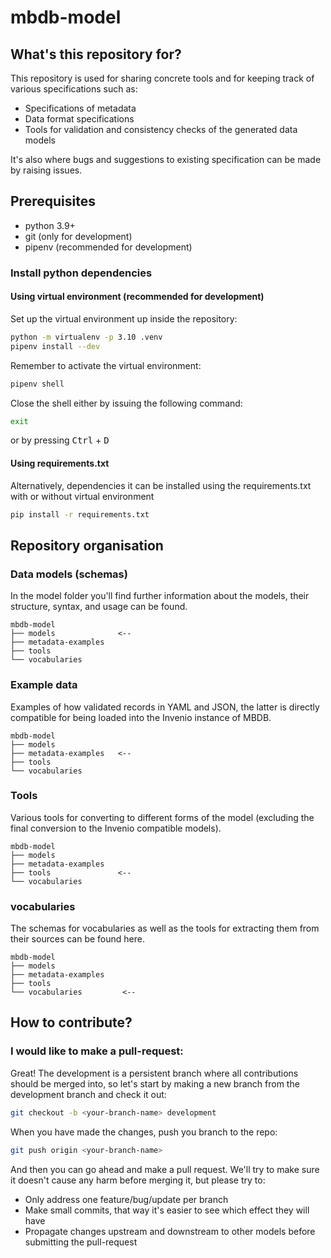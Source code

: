 # mbdb-model

## What's this repository for?

This repository is used for sharing concrete tools and for keeping
track of various specifications such as:

- Specifications of metadata
- Data format specifications
- Tools for validation and consistency checks of the generated data models

It's also where bugs and suggestions to existing specification can be made by
raising issues.

## Prerequisites

* python 3.9+
* git (only for development)
* pipenv (recommended for development)

### Install python dependencies

#### Using virtual environment (recommended for development)

Set up the virtual environment up inside the repository:

```bash
python -m virtualenv -p 3.10 .venv
pipenv install --dev
```
Remember to activate the virtual environment:

```bash
pipenv shell 
```

Close the shell either by issuing the following command: 

```bash
exit 
```
or by pressing <kbd>Ctrl</kbd> + <kbd>D</kbd> 

#### Using requirements.txt

Alternatively, dependencies it can be installed using the requirements.txt with or without virtual environment

```bash
pip install -r requirements.txt
```

## Repository organisation

### Data models (schemas)

In the model folder you'll find further information about the models,
their structure, syntax, and usage can be found.

```
mbdb-model
├── models              <--
├── metadata-examples
├── tools
└── vocabularies
```


### Example data

Examples of how validated records in YAML and JSON, the latter is directly
compatible for being loaded into the Invenio instance of MBDB.

```
mbdb-model
├── models
├── metadata-examples   <--
├── tools
└── vocabularies
```


### Tools

Various tools for converting to different forms of the model (excluding the
final conversion to the Invenio compatible models).

```
mbdb-model
├── models
├── metadata-examples
├── tools               <--
└── vocabularies
```

### vocabularies

The schemas for vocabularies as well as the tools for extracting them from
their sources can be found here.

```
mbdb-model
├── models
├── metadata-examples
├── tools
└── vocabularies         <--
```

## How to contribute?

### I would like to make a pull-request:

Great! The development is a persistent branch where all contributions should be merged into,
so let's start by making a new branch from the development branch and check it out:

```bash
git checkout -b <your-branch-name> development
```

When you have made the changes, push you branch to the repo:
```bash
git push origin <your-branch-name>
```
And then you can go ahead and make a pull request. We'll try to make sure it doesn't cause any
harm before merging it, but please try to:

- Only address one feature/bug/update per branch
- Make small commits, that way it's easier to see which effect they will have
- Propagate changes upstream and downstream to other models before submitting the
  pull-request


[MOSBRI]: https://www.mosbri.eu/
[FAIR principles]: https://doi.org/10.1038/sdata.2016.18
[mmCIF/PDBx dictionary]: https://mmcif.wwpdb.org/
[Invenio Framework]: https://invenio.readthedocs.io/en/latest/
